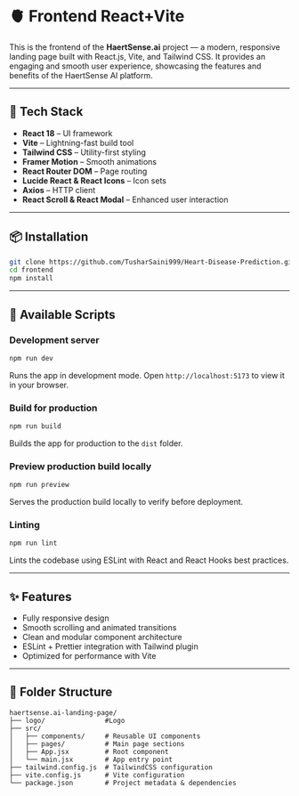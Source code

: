
# 🫀 Frontend React+Vite

This is the frontend of the **HaertSense.ai** project — a modern, responsive landing page built with React.js, Vite, and Tailwind CSS. It provides an engaging and smooth user experience, showcasing the features and benefits of the HaertSense AI platform.

---

## 🚀 Tech Stack

- **React 18** – UI framework  
- **Vite** – Lightning-fast build tool  
- **Tailwind CSS** – Utility-first styling  
- **Framer Motion** – Smooth animations  
- **React Router DOM** – Page routing  
- **Lucide React & React Icons** – Icon sets  
- **Axios** – HTTP client  
- **React Scroll & React Modal** – Enhanced user interaction  

---

## 📦 Installation

```bash
git clone https://github.com/TusharSaini999/Heart-Disease-Prediction.git
cd frontend
npm install
```

---

## 🧪 Available Scripts

### Development server

```bash
npm run dev
```

Runs the app in development mode. Open `http://localhost:5173` to view it in your browser.

### Build for production

```bash
npm run build
```

Builds the app for production to the `dist` folder.

### Preview production build locally

```bash
npm run preview
```

Serves the production build locally to verify before deployment.

### Linting

```bash
npm run lint
```

Lints the codebase using ESLint with React and React Hooks best practices.

---

## ✨ Features

- Fully responsive design
- Smooth scrolling and animated transitions
- Clean and modular component architecture
- ESLint + Prettier integration with Tailwind plugin
- Optimized for performance with Vite

---

## 📁 Folder Structure

```
haertsense.ai-landing-page/
├── logo/               #Logo
├── src/
│   ├── components/     # Reusable UI components
│   ├── pages/          # Main page sections
│   ├── App.jsx         # Root component
│   └── main.jsx        # App entry point
├── tailwind.config.js  # TailwindCSS configuration
├── vite.config.js      # Vite configuration
└── package.json        # Project metadata & dependencies


```